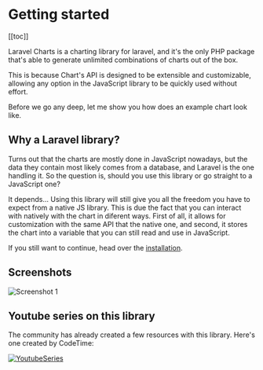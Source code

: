 # Getting started

[[toc]]

Laravel Charts is a charting library for laravel, and it's the only PHP package that's able to generate unlimited combinations of charts out of the box.

This is because Chart's API is designed to be extensible and customizable, allowing any option in the JavaScript
library to be quickly used without effort.

Before we go any deep, let me show you how does an example chart look like.

## Why a Laravel library?

Turns out that the charts are mostly done in JavaScript nowadays, but the data they contain most likely comes from a database,
and Laravel is the one handling it. So the question is, should you use this library or go straight to a JavaScript one?

It depends... Using this library will still give you all the freedom you have to expect from a native JS library. This is due
the fact that you can interact with natively with the chart in diferent ways. First of all, it allows for customization with the
same API that the native one, and second, it stores the chart into a variable that you can still read and use in JavaScript.

If you still want to continue, head over the [installation](/installation.html).

## Screenshots

![Screenshot 1](https://camo.githubusercontent.com/4b2baabf9bc0a88e2ad08a03ed72baf3d0d2ca77/68747470733a2f2f696d6167652e70726e747363722e636f6d2f696d6167652f46444a437237797753684b4d556c46697445635f57772e706e67)

## Youtube series on this library

The community has already created a few resources with this library. Here's one created by CodeTime:

[![YoutubeSeries](https://codetime.io/images/logo-dark.svg)](https://codetime.io/series/laravel-charts)


